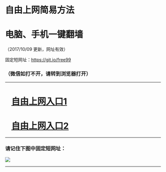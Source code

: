 ﻿# 自由上网简易方法

# 电脑、手机一键翻墙

（2017/10/09 更新，网址有效）

固定短网址：https://git.io/free99

### （微信如打不开，请转到浏览器打开）


***





# &nbsp;&nbsp; <a href="http://ft2333729762.fwq-tz-1001.info/fwqtz01.html?t=100900121803 " target="_blank">自由上网入口1</a>
# &nbsp;&nbsp; <a href="http://ft1207519231.fwq-tz-1002.info/fwqtz02.html?t=100900129063 " target="_blank">自由上网入口2</a>
***

### 请记住下图中固定短网址：

<img src="https://s3-us-west-2.amazonaws.com/fwq-1001/yjfq-20170905okok.png" /> 


***

